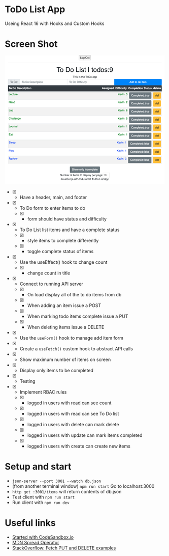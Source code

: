 # ToDo List App
Useing React 16 with Hooks and Custom Hooks

# Screen Shot

![Screen Shot](ScreenShot.png)

- [x] - Have a header, main, and footer
- [x] - To Do form to enter items to do
  - [x] - form should have status and difficulty
- [x] - To Do List list items and have a complete status
  - [x] - style items to complete differently
  - [x] - toggle complete status of items
- [x] - Use the useEffect() hook to change count
  - [x] - change count in title
- [x] - Connect to running API server
  - [x] - On load display all of the to do items from db
  - [x] - When adding an item issue a POST
  - [x] - When marking todo items complete issue a PUT
  - [x] - When deleting items issue a DELETE
- [x] - Use the `useForm()` hook to manage add item form
- [x] - Create a `useFetch()` custom hook to abstract API calls
- [x] - Show maximum number of items on screen
- [x] - Display only items to be completed
- [x] - Testing
- [x] - Implement RBAC rules
  - [x] - logged in users with read can see count
  - [x] - logged in users with read can see To Do list
  - [x] - logged in users with delete can mark delete
  - [x] - logged in users with update can mark items completed
  - [x] - logged in users with create can create new items



# Setup and start

- `json-server --port 3001 --watch db.json`
- (from another terminal window) `npm run start` Go to localhost:3000
- `http get :3001/items` will return contents of db.json
- Test client with `npm run start`
- Run client with `npm run dev`


# Useful links

- [Started with CodeSandbox.io](https://codesandbox.io/s/github/astrokd/todo-react-app)
- [MDN Spread Operator](https://developer.mozilla.org/en-US/docs/Web/JavaScript/Reference/Operators/Spread_syntax)
- [StackOverflow: Fetch PUT and DELETE examples](https://stackoverflow.com/questions/40284338/javascript-fetch-delete-and-put-requests)
